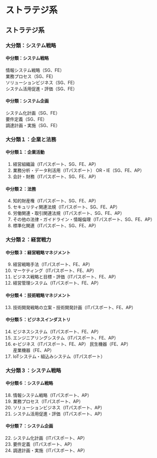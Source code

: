 # ストラテジ系

## ストラテジ系
### 大分類：システム戦略
#### 中分類：システム戦略
情報システム戦略（SG、FE）  
業務プロセス（SG、FE）  
ソリューションビジネス（SG、FE）  
システム活用促進・評価（SG、FE）  

#### 中分類：システム企画
システム化計画（SG、FE）  
要件定義（SG、FE）  
調達計画・実施（SG、FE）  

### 大分類１：企業と法務
#### 中分類１：企業活動
1. 経営組織論（ITパスポート、SG、FE、AP）
2. 業務分析・データ利活用（ITパスポート）
OR・IE（SG、FE、AP）
3. 会計・財務（ITパスポート、SG、FE、AP）


#### 中分類２：法務
4. 知的財産権（ITパスポート、SG、FE、AP）
5. セキュリティ関連法規（ITパスポート、SG、FE、AP）
6. 労働関連・取引関連法規（ITパスポート、SG、FE、AP）
7. その他の法律・ガイドライン・情報倫理（ITパスポート、SG、FE、AP）
8. 標準化関連（ITパスポート、SG、FE、AP）


### 大分類２：経営戦力
#### 中分類３：経営戦略マネジメント
9. 経営戦略手法（ITパスポート、FE、AP）
10. マーケティング（ITパスポート、FE、AP）
11. ビジネス戦略と目標・評価（ITパスポート、FE、AP）
12. 経営管理システム（ITパスポート、FE、AP）

#### 中分類４：技術戦略マネジメント
13. 技術開発戦略の立案・技術開発計画（ITパスポート、FE、AP）

#### 中分類５：ビジネスインダストリ
14. ビジネスシステム（ITパスポート、FE、AP）
15. エンジニアリングシステム（ITパスポート、FE、AP）
16. e-ビジネス（ITパスポート、FE、AP）
民生機器（FE、AP）  
産業機器（FE、AP）  
17. IoTシステム・組込みシステム（ITパスポート）


### 大分類３：システム戦略
#### 中分類６：システム戦略
18. 情報システム戦略（ITパスポート、AP）
19. 業務プロセス（ITパスポート、AP）
20. ソリューションビジネス（ITパスポート、AP）
21. システム活用促進・評価（ITパスポート、AP）


#### 中分類７：システム企画
22. システム化計画（ITパスポート、AP）
23. 要件定義（ITパスポート、AP）
24. 調達計画・実施（ITパスポート、AP）
